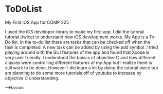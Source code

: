 ToDoList
========

My First iOS App for COMP 225

I used the iOS developer library to make my first app. I did the tutorial tutorial (twice) to understand how iOS 
development works. My App is a To-Do list. In the to-do list there are tasks that can be checked off when the task is
completed. A new task can be added by using the add symbol. I tried playing around with the GUI features of the app and 
found that Xcode is very user friendly. I understood the basics of objective C and how different classes were controlling 
different features of my App but I realize there is still work to be done. However I did learn a lot by doing the tutorial
twice but am planning to do some more tutorials off of youtube to increase by objective C understanding.

--Haroon
